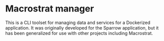 # Macrostrat manager

This is a CLI toolset for managing data and services for a Dockerized application.
It was originally developed for the Sparrow application, but it has been generalized
for use with other projects including Macrostrat.

